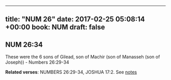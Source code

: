 
---
title: "NUM 26"
date: 2017-02-25 05:08:14 +00:00
book: NUM
draft: false
---

## NUM 26:34

These were the 6 sons of Gilead, son of Machir (son of Manasseh (son of Joseph)) - Numbers 26:29-34

**Related verses**: NUMBERS 26:29-34, JOSHUA 17:2. See [notes](https://my.bible.com/notes/2578182422924091844)

